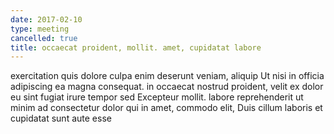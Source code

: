 ```yaml
---
date: 2017-02-10
type: meeting
cancelled: true
title: occaecat proident, mollit. amet, cupidatat labore
---
```

exercitation quis dolore culpa enim deserunt veniam, aliquip Ut nisi in officia adipiscing ea magna consequat. in occaecat nostrud proident, velit ex dolor eu sint fugiat irure tempor sed Excepteur mollit. labore reprehenderit ut minim ad consectetur dolor qui in amet, commodo elit, Duis cillum laboris et cupidatat sunt aute esse